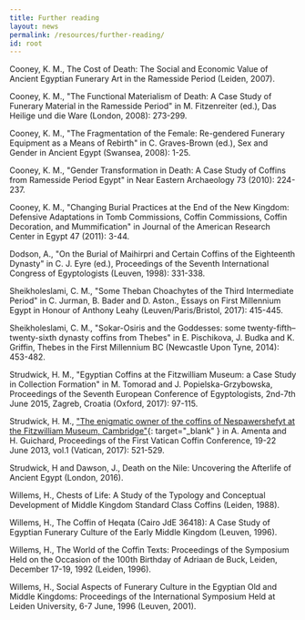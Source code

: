 ```yaml
---
title: Further reading
layout: news
permalink: /resources/further-reading/
id: root
---
```

Cooney, K. M., The Cost of Death: The Social and Economic Value of Ancient Egyptian Funerary Art in the Ramesside Period (Leiden, 2007).

Cooney, K. M., "The Functional Materialism of Death: A Case Study of Funerary Material in the Ramesside Period" in M. Fitzenreiter (ed.), Das Heilige und die Ware (London, 2008): 273-299.

Cooney, K. M., "The Fragmentation of the Female: Re-gendered Funerary Equipment as a Means of Rebirth" in C. Graves-Brown (ed.), Sex and Gender in Ancient Egypt (Swansea, 2008): 1-25.

Cooney, K. M., "Gender Transformation in Death: A Case Study of Coffins from Ramesside Period Egypt" in Near Eastern Archaeology 73 (2010): 224-237.

Cooney, K. M., "Changing Burial Practices at the End of the New Kingdom: Defensive Adaptations in Tomb Commissions, Coffin Commissions, Coffin Decoration, and Mummification" in Journal of the American Research Center in Egypt 47 (2011): 3-44.

Dodson, A., "On the Burial of Maihirpri and Certain Coffins of the Eighteenth Dynasty" in C. J. Eyre (ed.), Proceedings of the Seventh International Congress of Egyptologists (Leuven, 1998): 331-338.

Sheikholeslami, C. M., "Some Theban Choachytes of the Third Intermediate Period" in C. Jurman, B. Bader and D. Aston., Essays on First Millennium Egypt in Honour of Anthony Leahy (Leuven/Paris/Bristol, 2017): 415-445.

Sheikholeslami, C. M., "Sokar-Osiris and the Goddesses: some twenty-fifth–twenty-sixth dynasty coffins from Thebes" in E. Pischikova, J. Budka and K. Griffin, Thebes in the First Millennium BC (Newcastle Upon Tyne, 2014): 453-482.

Strudwick, H. M., "Egyptian Coffins at the Fitzwilliam Museum: a Case Study in Collection Formation" in M. Tomorad and J. Popielska-Grzybowska, Proceedings of the Seventh European Conference of Egyptologists, 2nd-7th June 2015, Zagreb, Croatia (Oxford, 2017): 97-115.

Strudwick, H. M., ["The enigmatic owner of the coffins of Nespawershefyt at the Fitzwilliam Museum, Cambridge"](http://www.academia.edu/33566355/Enigmatic_owner_of_the_coffins_of_Nespawershefyt_..){: target="_blank" } in A. Amenta and H. Guichard, Proceedings of the First Vatican Coffin Conference, 19-22 June 2013, vol.1 (Vatican, 2017): 521-529.

Strudwick, H and Dawson, J., Death on the Nile: Uncovering the Afterlife of Ancient Egypt (London, 2016).

Willems, H., Chests of Life: A Study of the Typology and Conceptual Development of Middle Kingdom Standard Class Coffins (Leiden, 1988).

Willems, H., The Coffin of Heqata (Cairo JdE 36418): A Case Study of Egyptian Funerary Culture of the Early Middle Kingdom (Leuven, 1996).

Willems, H., The World of the Coffin Texts: Proceedings of the Symposium Held on the Occasion of the 100th Birthday of Adriaan de Buck, Leiden, December 17-19, 1992 (Leiden, 1996).

Willems, H., Social Aspects of Funerary Culture in the Egyptian Old and Middle Kingdoms: Proceedings of the International Symposium Held at Leiden University, 6-7 June, 1996 (Leuven, 2001).

